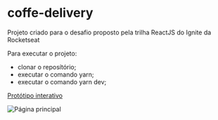 # coffe-delivery
Projeto criado para o desafio proposto pela trilha ReactJS do Ignite da Rocketseat

Para executar o projeto:
 - clonar o reposítório; 
 - executar o comando yarn;
 - executar o comando yarn dev;

[Protótipo interativo](https://www.figma.com/proto/5yT9ZzZmRQRS4yivGGB3pl/Coffee-Delivery?node-id=222%3A824&viewport=565%2C94%2C0.27&scaling=min-zoom&starting-point-node-id=2%3A1550)

![Página principal](https://user-images.githubusercontent.com/65927348/192176050-c8d2a368-6d29-4048-9602-312205e4e7e9.png)
